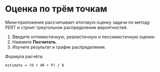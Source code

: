 # Оценка по трём точкам

Мини‑приложение рассчитывает итоговую оценку задачи по методу PERT и строит треугольное распределение вероятностей.

1. Введите оптимистичную, реалистичную и пессимистичную оценки.
2. Нажмите **Посчитать**.
3. Изучите результат и график распределения.

Формула расчёта:

```
estimate = (O + 4R + P) / 6
```

